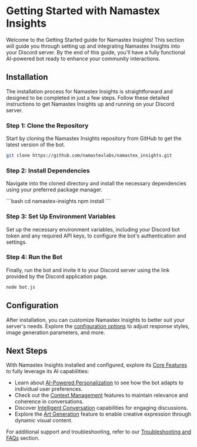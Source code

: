 
# Getting Started with Namastex Insights

Welcome to the Getting Started guide for Namastex Insights! This section will guide you through setting up and integrating Namastex Insights into your Discord server. By the end of this guide, you'll have a fully functional AI-powered bot ready to enhance your community interactions.

## Installation

The installation process for Namastex Insights is straightforward and designed to be completed in just a few steps. Follow these detailed instructions to get Namastex Insights up and running on your Discord server.

### Step 1: Clone the Repository

Start by cloning the Namastex Insights repository from GitHub to get the latest version of the bot.

```bash
git clone https://github.com/namastexlabs/namastex_insights.git
```

### Step 2: Install Dependencies

Navigate into the cloned directory and install the necessary dependencies using your preferred package manager.

\```bash
cd namastex-insights
npm install
\```

### Step 3: Set Up Environment Variables

Set up the necessary environment variables, including your Discord bot token and any required API keys, to configure the bot's authentication and settings.

### Step 4: Run the Bot

Finally, run the bot and invite it to your Discord server using the link provided by the Discord application page.

```bash
node bot.js
```

## Configuration

After installation, you can customize Namastex Insights to better suit your server's needs. Explore the [configuration options](/getting-started/configuration) to adjust response styles, image generation parameters, and more.

## Next Steps

With Namastex Insights installed and configured, explore its [Core Features](/core-features) to fully leverage its AI capabilities:

- Learn about [AI-Powered Personalization](/core-features/ai-powered-personalization) to see how the bot adapts to individual user preferences.
- Check out the [Context Management](/core-features/context-management) features to maintain relevance and coherence in conversations.
- Discover [Intelligent Conversation](/core-features/intelligent-conversation) capabilities for engaging discussions.
- Explore the [Art Generation](/core-features/art-generation) feature to enable creative expression through dynamic visual content.

For additional support and troubleshooting, refer to our [Troubleshooting and FAQs](/troubleshooting-and-faqs) section.
